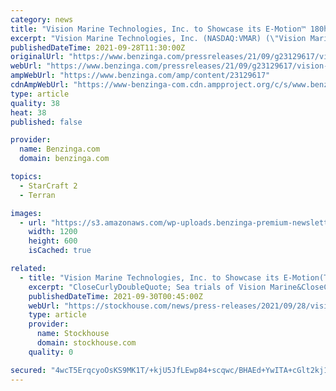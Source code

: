 ```yaml
---
category: news
title: "Vision Marine Technologies, Inc. to Showcase its E-Motion™ 180hp Fully Electric Powertrain on a Starcraft EX 22 Foot Pontoon Boat at IBEX 2021"
excerpt: "Vision Marine Technologies, Inc. (NASDAQ:VMAR) (\"Vision Marine\" or the \"Company\"), the global leader in the electric"
publishedDateTime: 2021-09-28T11:30:00Z
originalUrl: "https://www.benzinga.com/pressreleases/21/09/g23129617/vision-marine-technologies-inc-to-showcase-its-e-motion-180hp-fully-electric-powertrain-on-a-starc"
webUrl: "https://www.benzinga.com/pressreleases/21/09/g23129617/vision-marine-technologies-inc-to-showcase-its-e-motion-180hp-fully-electric-powertrain-on-a-starc"
ampWebUrl: "https://www.benzinga.com/amp/content/23129617"
cdnAmpWebUrl: "https://www-benzinga-com.cdn.ampproject.org/c/s/www.benzinga.com/amp/content/23129617"
type: article
quality: 38
heat: 38
published: false

provider:
  name: Benzinga.com
  domain: benzinga.com

topics:
  - StarCraft 2
  - Terran

images:
  - url: "https://s3.amazonaws.com/wp-uploads.benzinga-premium-newsletters.prod/uploads/2021/07/15155841/Options-Trades-Feb-3-2021-5-1.png"
    width: 1200
    height: 600
    isCached: true

related:
  - title: "Vision Marine Technologies, Inc. to Showcase its E-Motion(TM) 180hp Fully Electric Powertrain on a Starcraft EX 22 Foot Pontoon Boat at IBEX 2021"
    excerpt: "CloseCurlyDoubleQuote; Sea trials of Vision Marine&CloseCurlyQuote;s E-Motion™ 180hp fully electric powertrain outfitted on a Starcraft EX 22-foot pontoon boat reached a top speed of 36 mph, more than 50% faster than the average pontoon boat speed of 22 mph."
    publishedDateTime: 2021-09-30T00:45:00Z
    webUrl: "https://stockhouse.com/news/press-releases/2021/09/28/vision-marine-technologies-inc-to-showcase-its-e-motion-tm-180hp-fully-electric"
    type: article
    provider:
      name: Stockhouse
      domain: stockhouse.com
    quality: 0

secured: "4wcT5ErqcyoOsKS9MK1T/+kjU5JfLEwp84+scqwc/BHAEd+YwITA+cGlt2kj12J2vQ0Vgvn3opk5Bp3uCyHLrQKyvHRl1JpEtov8SF+bWahNtRxmm3RIXjym5GHqcbAVbhgH07rHC1F3q4OzjF3OSERrDhW64U+ZIhBuy8NNfNwkoE0sw7RedZPGavgdp+eJjtyqlhW2jliTBdfo3KniZwrKonc+wsssBZ8RC+kRr5wpKGFl4MG+3hX/zjccOTZYYpoAOJC5p+MIcJ6kCo7Za0gMWriMIaEBRu0Iorx/oM9A410v7L7NBwJc0GsXkBH+Z+vfU8DW8QtxwpEgEJ1+u1UV0S3AAwwK5KfpDzJ9QEw=;YrY7I559Ref3ROkO5biEmA=="
---
```


